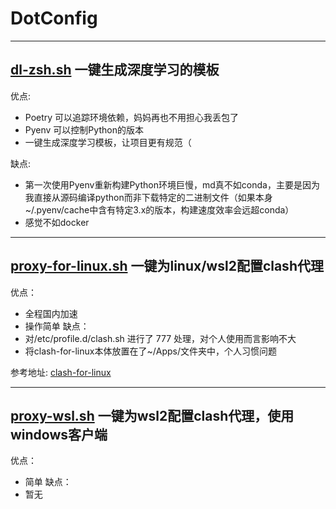 # DotConfig
---
## [dl-zsh.sh](https://github.com/Mieluoxxx/DotConfig/blob/main/dl-zsh.sh) 一键生成深度学习的模板 
优点:
- Poetry 可以追踪环境依赖，妈妈再也不用担心我丢包了
- Pyenv 可以控制Python的版本
- 一键生成深度学习模板，让项目更有规范（

缺点:
- 第一次使用Pyenv重新构建Python环境巨慢，md真不如conda，主要是因为我直接从源码编译python而非下载特定的二进制文件（如果本身~/.pyenv/cache中含有特定3.x的版本，构建速度效率会远超conda）
- 感觉不如docker
---

## [proxy-for-linux.sh](https://github.com/Mieluoxxx/DotConfig/blob/main/proxy-for-linux.sh) 一键为linux/wsl2配置clash代理
优点：
- 全程国内加速
- 操作简单
缺点：
- 对/etc/profile.d/clash.sh 进行了 777 处理，对个人使用而言影响不大
- 将clash-for-linux本体放置在了~/Apps/文件夹中，个人习惯问题

参考地址:
[clash-for-linux](https://github.com/wanhebin/clash-for-linux)

---

## [proxy-wsl.sh](https://github.com/Mieluoxxx/DotConfig/blob/main/proxy-wsl.sh) 一键为wsl2配置clash代理，使用windows客户端
优点：
- 简单
缺点：
- 暂无
